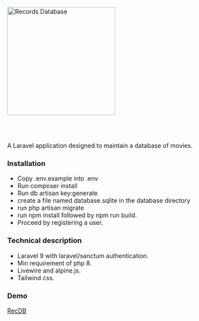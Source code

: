 <p style="text-align: left; padding: 1rem 0 3rem 0;"><img src="https://recdb.njeim.net/recdb.jpg" width="250" height="auto" alt="Records Database"/></p>

A Laravel application designed to maintain a database of movies.

### Installation
- Copy .env.example into .env
- Run composer install
- Run db artisan key:generate
- create a file named database.sqlite in the database directory
- run php artisan migrate
- run npm install followed by npm run build.
- Proceed by registering a user.

### Technical description
- Laravel 9 with laravel/sanctum authentication.
- Min requirement of php 8.
- Livewire and alpine.js.
- Tailwind css.

### Demo
<a href="https://recdb.njeim.net" target="_blank">RecDB</a>
